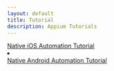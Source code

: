 ```yaml
---
layout: default
title: Tutorial
description: Appium Tutorials
---
```


<div class="btn-group-vertical">
 <a href="/slate/en/tutorial/ios.html" type="button" class="btn btn-default">Native iOS Automation Tutorial</a>
 <li class="button_divider"></li>
 <a href="/slate/en/tutorial/android.html" type="button" class="btn btn-default">Native Android Automation Tutorial</a>    
</div>